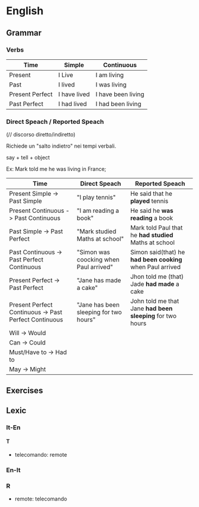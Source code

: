 # English

## Grammar
### Verbs
| Time            | Simple       | Continuous         |
|-----------------|--------------|--------------------|
| Present         | I Live       | I am living        |
| Past            | I lived      | I was living       |
| Present Perfect | I have lived | I have been living |
| Past Perfect    | I had lived  |I had been living   |

### Direct Speach / Reported Speach
(// discorso diretto/indiretto)

Richiede un "salto indietro" nei tempi verbali.

say + tell + object

Ex:
Mark told me he was living in France;

| Time | Direct Speach | Reported Speach|
|---------------|---------------|---------------|
|Present Simple -> Past Simple|"I play tennis"|He said that he **played** tennis|
|Present Continuous -> Past Continuous|"I am reading a book"|He said he **was reading** a book|
|Past Simple -> Past Perfect|"Mark studied Maths at school"|Mark told Paul that he **had studied** Maths at school|
|Past Continuous -> Past Perfect Continuous|"Simon was coocking when Paul arrived"|Simon said(that) he **had been cooking** when Paul arrived|
|Present Perfect -> Past Perfect|"Jane has made a cake"|Jhon told me (that) Jade **had made** a cake
|Present Perfect Continuous -> Past Perfect Continuous| "Jane has been sleeping for two hours"|John told me that Jane **had been sleeping** for two hours|
|Will -> Would|||
|Can -> Could|||
|Must/Have to -> Had to|||
|May -> Might|||

## Exercises

## Lexic
### It-En
#### T
- telecomando: remote
### En-It
### R
- remote: telecomando